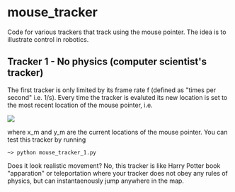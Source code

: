 # mouse_tracker
Code for various trackers that track using the mouse pointer. The idea is to illustrate control in robotics.

## Tracker 1 - No physics (computer scientist's tracker)
The first tracker is only limited by its frame rate f (defined as "times per second" i.e. 1/s). Every time the tracker is evaluted its new location
is set to the most recent location of the mouse pointer, i.e.

<img src="https://render.githubusercontent.com/render/math?math=\mathbf{x}^t = (x^t,y^t) = (x_m^t,y_m^t)">

where x_m and y_m are the current locations of the mouse pointer. You can test this tracker by running

```
~> python mouse_tracker_1.py
```

Does it look realistic movement? No, this tracker is like Harry Potter book "apparation" or teleportation where your tracker does not obey any rules of physics, but can instantaenously jump anywhere in the map.
